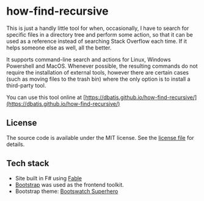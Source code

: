 ﻿# how-find-recursive

This is just a handly little tool for when, occasionally, I have to search
for specific files in a directory tree and perform some action, so that it
can be used as a reference instead of searching Stack Overflow each time.
If it helps someone else as well, all the better.

It supports command-line search and actions for Linux, Windows Powershell
and MacOS. Whenever possible, the resulting commands do not require
the installation of external tools, however there are certain cases
(such as moving files to the trash bin) where the only option is to install
a third-party tool.

You can use this tool online at
[https://dbatis.github.io/how-find-recursive/](https://dbatis.github.io/how-find-recursive/)

## License

The source code is available under the MIT license. See the [license file](LICENSE)
for details.

## Tech stack

- Site built in F# using [Fable](https://fable.io)
- [Bootstrap](https://getbootstrap.com) was used as the frontend toolkit.
- Bootstrap theme: [Bootswatch Superhero](https://bootswatch.com/superhero/)